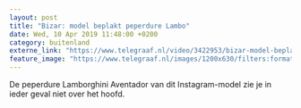 ```yaml
---
layout: post
title: "Bizar: model beplakt peperdure Lambo"
date: Wed, 10 Apr 2019 11:48:00 +0200
category: buitenland
externe_link: "https://www.telegraaf.nl/video/3422953/bizar-model-beplakt-peperdure-lambo"
feature_image: "https://www.telegraaf.nl/images/1200x630/filters:format(jpeg):quality(80)/cdn-kiosk-api.telegraaf.nl/9cda987a-5c1f-11e9-8fb5-02c309bc01c1.jpg"
---
```


<p class="intro">De peperdure Lamborghini Aventador van dit Instagram-model zie je in ieder geval niet over het hoofd.</p>
